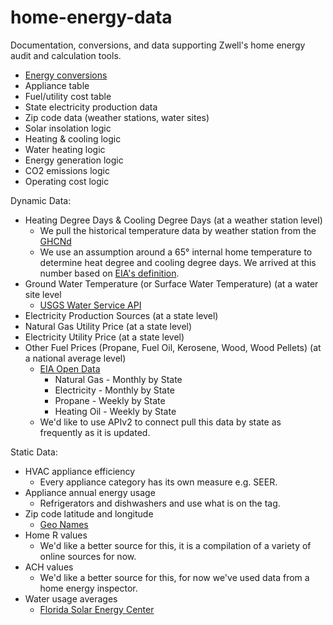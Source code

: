 # home-energy-data
Documentation, conversions, and data supporting Zwell's home energy audit and calculation tools.

* [Energy conversions](https://docs.google.com/document/d/1gqgwpOMkCsCWgHzdk7omc0xRaLz4ZHW64pKcWLB7BS4/edit?usp=sharing)
* Appliance table
* Fuel/utility cost table
* State electricity production data
* Zip code data (weather stations, water sites)
* Solar insolation logic
* Heating & cooling logic
* Water heating logic
* Energy generation logic
* CO2 emissions logic
* Operating cost logic

Dynamic Data:
* Heating Degree Days & Cooling Degree Days (at a weather station level)
  * We pull the historical temperature data by weather station from the [GHCNd](https://www.ncei.noaa.gov/products/land-based-station/global-historical-climatology-network-daily)
  * We use an assumption around a 65° internal home temperature to determine heat degree and cooling degree days. We arrived at this number based on [EIA's definition](https://www.eia.gov/energyexplained/units-and-calculators/degree-days.php#:~:text=Heating%20degree%20days%20(HDDs)%20are,%C2%B0F%20has%2025%20HDDs).
* Ground Water Temperature (or Surface Water Temperature) (at a water site level
  * [USGS Water Service API](https://waterdata.usgs.gov/blog/dataretrieval/)
* Electricity Production Sources (at a state level)
* Natural Gas Utility Price (at a state level)
* Electricity Utility Price (at a state level)
* Other Fuel Prices (Propane, Fuel Oil, Kerosene, Wood, Wood Pellets) (at a national average level)
  * [EIA Open Data](https://www.eia.gov/opendata/)
    * Natural Gas - Monthly by State
    * Electricity - Monthly by State
    * Propane - Weekly by State
    * Heating Oil - Weekly by State
  * We'd like to use APIv2 to connect pull this data by state as frequently as it is updated.

Static Data:
* HVAC appliance efficiency
  * Every appliance category has its own measure e.g. SEER. 
* Appliance annual energy usage
  * Refrigerators and dishwashers and use what is on the tag.
* Zip code latitude and longitude
  * [Geo Names](https://download.geonames.org/export/zip/ )
* Home R values
  * We'd like a better source for this, it is a compilation of a variety of online sources for now.
* ACH values
  * We'd like a better source for this, for now we've used data from a home energy inspector.
* Water usage averages
  * [Florida Solar Energy Center](https://www.fsec.ucf.edu/en/publications/pdf/fsec-pf-464-15.pdf)
